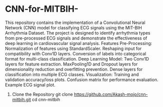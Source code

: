 # CNN-for-MITBIH-
This repository contains the implementation of a Convolutional Neural Network (CNN) model for classifying ECG signals using the MIT-BIH Arrhythmia Dataset. The project is designed to identify arrhythmia types from pre-processed ECG signals and demonstrate the effectiveness of deep learning in cardiovascular signal analysis.
Features
Pre-Processing:
Normalization of features using StandardScaler.
Reshaping input for compatibility with Conv1D layers.
Conversion of labels into categorical format for multi-class classification.
Deep Learning Model:
Two Conv1D layers for feature extraction.
MaxPooling1D and Dropout layers for dimensionality reduction and overfitting prevention.
Dense layers for classification into multiple ECG classes.
Visualization:
Training and validation accuracy/loss plots.
Confusion matrix for performance evaluation.
Example ECG signal plot.
1. Clone the Repository
   git clone https://github.com/Akash-mojo/cnn-mitbih.git cd cnn-mitbih
